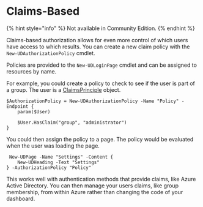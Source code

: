 # Claims-Based

{% hint style="info" %}
Not available in Community Edition. 
{% endhint %}

Claims-based authorization allows for even more control of which users have access to which results. You can create a new claim policy with the `New-UDAuthorizationPolicy` cmdlet.

Policies are provided to the `New-UDLoginPage` cmdlet and can be assigned to resources by name.

For example, you could create a policy to check to see if the user is part of a group. The user is a [ClaimsPrinciple](https://msdn.microsoft.com/en-us/library/system.security.claims.claimsprincipal%28v=vs.110%29.aspx) object.

```text
$AuthorizationPolicy = New-UDAuthorizationPolicy -Name "Policy" -Endpoint {
    param($User)

    $User.HasClaim("group", "administrator")
}
```

You could then assign the policy to a page. The policy would be evaluated when the user was loading the page.

```text
 New-UDPage -Name "Settings" -Content {
    New-UDHeading -Text "Settings"
} -AuthorizationPolicy "Policy"
```

This works well with authentication methods that provide claims, like Azure Active Directory. You can then manage your users claims, like group membership, from within Azure rather than changing the code of your dashboard.

